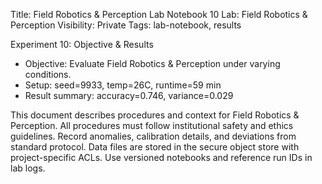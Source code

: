 Title: Field Robotics & Perception Lab Notebook 10
Lab: Field Robotics & Perception
Visibility: Private
Tags: lab-notebook, results

Experiment 10: Objective & Results
- Objective: Evaluate Field Robotics & Perception under varying conditions.
- Setup: seed=9933, temp=26C, runtime=59 min
- Result summary: accuracy=0.746, variance=0.029

This document describes procedures and context for Field Robotics & Perception.
All procedures must follow institutional safety and ethics guidelines.
Record anomalies, calibration details, and deviations from standard protocol.
Data files are stored in the secure object store with project-specific ACLs.
Use versioned notebooks and reference run IDs in lab logs.
